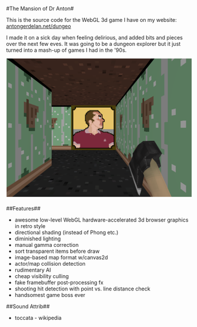 #The Mansion of Dr Anton#

This is the source code for the WebGL 3d game I have on my website:
[antongerdelan.net/dungeo](http://antongerdelan.net/dungeo/)

I made it on a sick day when feeling delirious, and added bits and pieces over
the next few eves. It was going to be a dungeon explorer but it just turned
into a mash-up of games I had in the '90s.

![devshot](shot.png)

##Features##

* awesome low-level WebGL hardware-accelerated 3d browser graphics in retro style
* directional shading (instead of Phong etc.)
* diminished lighting
* manual gamma correction
* sort transparent items before draw
* image-based map format w/canvas2d
* actor/map collision detection
* rudimentary AI
* cheap visibility culling
* fake framebuffer post-processing fx
* shooting hit detection with point vs. line distance check
* handsomest game boss ever

##Sound Attrib##

* toccata - wikipedia
